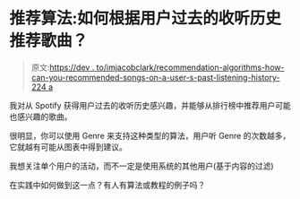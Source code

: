 # 推荐算法:如何根据用户过去的收听历史推荐歌曲？

> 原文:[https://dev . to/imjacobclark/recommendation-algorithms-how-can-you-recommended-songs-on-a-user-s-past-listening-history-224 a](https://dev.to/imjacobclark/recomendation-algorithms-how-can-you-recommend-songs-based-on-a-user-s-past-listening-history-224a)

我对从 Spotify 获得用户过去的收听历史感兴趣，并能够从排行榜中推荐用户可能也感兴趣的歌曲。

很明显，你可以使用 Genre 来支持这种类型的算法，用户听 Genre 的次数越多，它就越有可能从图表中得到建议。

我想关注单个用户的活动，而不一定是使用系统的其他用户(基于内容的过滤)

在实践中如何做到这一点？有人有算法或教程的例子吗？